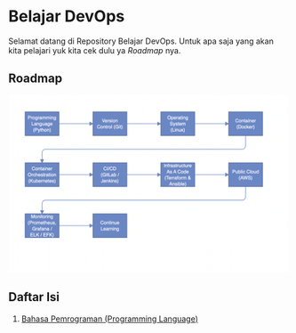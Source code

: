 # Belajar DevOps
Selamat datang di Repository Belajar DevOps. Untuk apa saja yang akan kita pelajari yuk kita cek dulu ya *Roadmap* nya.
## **Roadmap**
![Roadmap](./Roadmap.png)
## **Daftar Isi**
1. [Bahasa Pemrograman (Programming Language)](https://github.com/ludesdeveloper/Belajar-DevOps/tree/master/1-Programming-Language)
